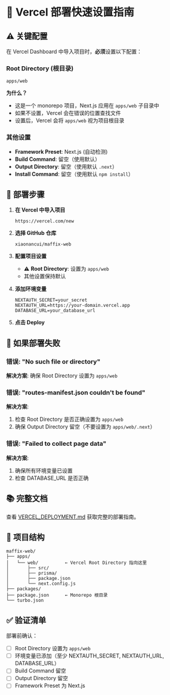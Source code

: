 # 🚀 Vercel 部署快速设置指南

## ⚠️ 关键配置

在 Vercel Dashboard 中导入项目时，**必须**设置以下配置：

### Root Directory (根目录)
```
apps/web
```

**为什么？**
- 这是一个 monorepo 项目，Next.js 应用在 `apps/web` 子目录中
- 如果不设置，Vercel 会在错误的位置查找文件
- 设置后，Vercel 会将 `apps/web` 视为项目根目录

### 其他设置
- **Framework Preset**: Next.js (自动检测)
- **Build Command**: 留空（使用默认）
- **Output Directory**: 留空（使用默认 `.next`）
- **Install Command**: 留空（使用默认 `npm install`）

## 📝 部署步骤

1. **在 Vercel 中导入项目**
   ```
   https://vercel.com/new
   ```

2. **选择 GitHub 仓库**
   ```
   xiaonancui/maffix-web
   ```

3. **配置项目设置**
   - ⚠️ **Root Directory**: 设置为 `apps/web`
   - 其他设置保持默认

4. **添加环境变量**
   ```
   NEXTAUTH_SECRET=your_secret
   NEXTAUTH_URL=https://your-domain.vercel.app
   DATABASE_URL=your_database_url
   ```

5. **点击 Deploy**

## 🔧 如果部署失败

### 错误: "No such file or directory"
**解决方案**: 确保 Root Directory 设置为 `apps/web`

### 错误: "routes-manifest.json couldn't be found"
**解决方案**: 
1. 检查 Root Directory 是否正确设置为 `apps/web`
2. 确保 Output Directory 留空（不要设置为 `apps/web/.next`）

### 错误: "Failed to collect page data"
**解决方案**: 
1. 确保所有环境变量已设置
2. 检查 DATABASE_URL 是否正确

## 📚 完整文档

查看 [VERCEL_DEPLOYMENT.md](./VERCEL_DEPLOYMENT.md) 获取完整的部署指南。

## 🎯 项目结构

```
maffix-web/
├── apps/
│   └── web/          ← Vercel Root Directory 指向这里
│       ├── src/
│       ├── prisma/
│       ├── package.json
│       └── next.config.js
├── packages/
├── package.json      ← Monorepo 根目录
└── turbo.json
```

## ✅ 验证清单

部署前确认：
- [ ] Root Directory 设置为 `apps/web`
- [ ] 环境变量已添加（至少 NEXTAUTH_SECRET, NEXTAUTH_URL, DATABASE_URL）
- [ ] Build Command 留空
- [ ] Output Directory 留空
- [ ] Framework Preset 为 Next.js
